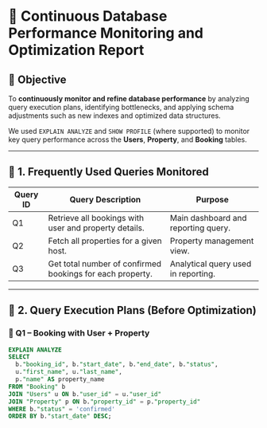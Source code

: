 # 🧠 Continuous Database Performance Monitoring and Optimization Report

## 🎯 Objective
To **continuously monitor and refine database performance** by analyzing query execution plans, identifying bottlenecks, and applying schema adjustments such as new indexes and optimized data structures.

We used `EXPLAIN ANALYZE` and `SHOW PROFILE` (where supported) to monitor key query performance across the **Users**, **Property**, and **Booking** tables.

---

## 🧩 1. Frequently Used Queries Monitored

| Query ID | Query Description | Purpose |
|-----------|-------------------|----------|
| Q1 | Retrieve all bookings with user and property details. | Main dashboard and reporting query. |
| Q2 | Fetch all properties for a given host. | Property management view. |
| Q3 | Get total number of confirmed bookings for each property. | Analytical query used in reporting. |

---

## 🧮 2. Query Execution Plans (Before Optimization)

### 🔹 Q1 – Booking with User + Property
```sql
EXPLAIN ANALYZE
SELECT 
  b."booking_id", b."start_date", b."end_date", b."status",
  u."first_name", u."last_name",
  p."name" AS property_name
FROM "Booking" b
JOIN "Users" u ON b."user_id" = u."user_id"
JOIN "Property" p ON b."property_id" = p."property_id"
WHERE b."status" = 'confirmed'
ORDER BY b."start_date" DESC;

